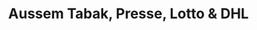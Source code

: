 ---
title: "Aussem Tabak, Presse, Lotto & DHL"
url: /koeln/aussem-tabak-presse-lotto-und-dhl/
shop: Lotterie
---